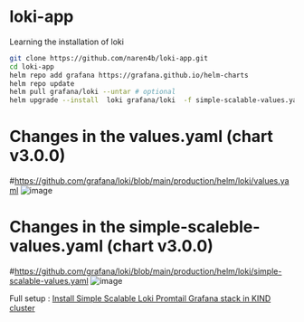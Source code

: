 # loki-app
Learning the installation of loki

```bash
git clone https://github.com/naren4b/loki-app.git
cd loki-app
helm repo add grafana https://grafana.github.io/helm-charts
helm repo update
helm pull grafana/loki --untar # optional
helm upgrade --install  loki grafana/loki  -f simple-scalable-values.yaml -f my-values.yaml 
```
# Changes in the values.yaml (chart v3.0.0)
#https://github.com/grafana/loki/blob/main/production/helm/loki/values.yaml
![image](https://github.com/naren4b/loki-app/assets/3488520/088904e7-26ee-45db-b8a1-49f0515f8afd)


# Changes in the simple-scaleble-values.yaml (chart v3.0.0)
#https://github.com/grafana/loki/blob/main/production/helm/loki/simple-scalable-values.yaml
![image](https://github.com/naren4b/loki-app/assets/3488520/8b13bd5f-20f6-4681-9604-f0a0634572ae)


Full setup : [Install Simple Scalable Loki Promtail Grafana stack in KIND cluster](https://naren4b.github.io/nks/docs/setup-loki-grafana-stack-simple-scalable.html)

